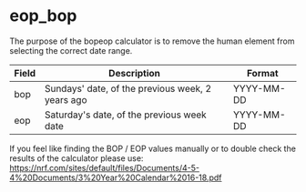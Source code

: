 # eop_bop

The purpose of the bopeop calculator is to remove the human element from selecting the correct date range.

Field | Description | Format
----- | ----------- | ------
bop   |	Sundays' date, of the previous week, 2 years ago | YYYY-MM-DD
eop   |	Saturday's date, of the previous week	date | 	YYYY-MM-DD

If you feel like finding the BOP / EOP values manually or to double check the results of the calculator please use:
https://nrf.com/sites/default/files/Documents/4-5-4%20Documents/3%20Year%20Calendar%2016-18.pdf
